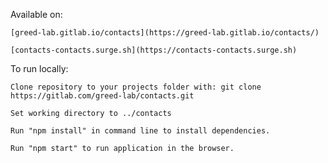 Available on:

    [greed-lab.gitlab.io/contacts](https://greed-lab.gitlab.io/contacts/)
    
    [contacts-contacts.surge.sh](https://contacts-contacts.surge.sh)

To run locally:

    Clone repository to your projects folder with: git clone https://gitlab.com/greed-lab/contacts.git

    Set working directory to ../contacts

    Run "npm install" in command line to install dependencies.

    Run "npm start" to run application in the browser.
